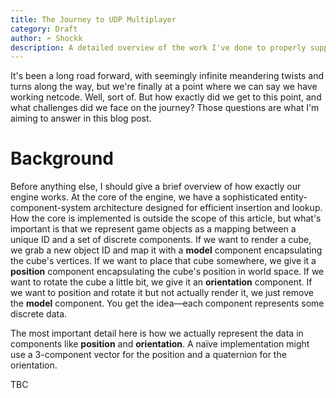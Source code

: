 ```yaml
---
title: The Journey to UDP Multiplayer
category: Draft
author: 🗲 Shockk
description: A detailed overview of the work I've done to properly support server/client networking.
---
```

It's been a long road forward, with seemingly infinite meandering twists and turns along the way, but we're finally at a point where we can say we have working netcode. Well, sort of. But how exactly did we get to this point, and what challenges did we face on the journey? Those questions are what I'm aiming to answer in this blog post.

# Background

Before anything else, I should give a brief overview of how exactly our engine works. At the core of the engine, we have a sophisticated entity-component-system architecture designed for efficient insertion and lookup. How the core is implemented is outside the scope of this article, but what's important is that we represent game objects as a mapping between a unique ID and a set of discrete components. If we want to render a cube, we grab a new object ID and map it with a __model__ component encapsulating the cube's vertices. If we want to place that cube somewhere, we give it a __position__ component encapsulating the cube's position in world space. If we want to rotate the cube a little bit, we give it an __orientation__ component. If we want to position and rotate it but not actually render it, we just remove the __model__ component. You get the idea—each component represents some discrete data.

The most important detail here is how we actually represent the data in components like __position__ and __orientation__. A naïve implementation might use a 3-component vector for the position and a quaternion for the orientation.

TBC
